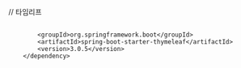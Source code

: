 
// 타임리프

## <dependency>
			<groupId>org.springframework.boot</groupId>
			<artifactId>spring-boot-starter-thymeleaf</artifactId>
			<version>3.0.5</version>
		</dependency>
        

        